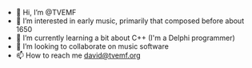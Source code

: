 - 👋 Hi, I’m @TVEMF
- 👀 I’m interested in early music, primarily that composed before about 1650
- 🌱 I’m currently learning a bit about C++ (I'm a Delphi programmer)
- 💞️ I’m looking to collaborate on music software
- 📫 How to reach me david@tvemf.org

<!---
TVEMF/TVEMF is a ✨ special ✨ repository because its `README.md` (this file) appears on your GitHub profile.
You can click the Preview link to take a look at your changes.
--->
